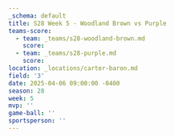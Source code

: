 ```yaml
---
_schema: default
title: S28 Week 5 - Woodland Brown vs Purple
teams-score:
  - team: _teams/s28-woodland-brown.md
    score:
  - team: _teams/s28-purple.md
    score:
location: _locations/carter-baron.md
field: '3'
date: 2025-04-06 09:00:00 -0400
season: 28
week: 5
mvp: ''
game-ball: ''
sportsperson: ''
---
```

